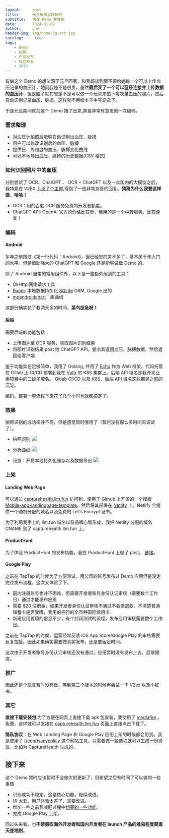 ```yaml
---
layout:     post
title:      元旦折腾点好玩的
subtitle:   快速 Demo 并发布
date:       2024-01-07
author:     Lnn
header-img: img/home-bg-art.jpg
catalog: 	 true
tags:
    - Demo
    - 拍健
    - 产品发布
    - 独立开发
    - 2024
---
```



有做这个 Demo 的想法源于元旦回家，和我妈谈到要不要给她每一个可以上传血压记录的血压计，她问我是不是很贵。虽然**最后买了一个可以蓝牙连接并上传数据的血压计**，但是脑子就在想是不是可以做一个玩具来拍下每次量血压的照片，然后自动识别记录血压、脉搏，这样就不用纸本子手写记录了。

于是元旦期间就把这个 Demo 撸了出来,算是非常有意思的一次编码。

### 需求整理

- 对血压计拍照后能够自动识别出血压、脉搏
- 用户可以修改识别后的血压、脉搏
- 提供日、周维度的血压、脉搏变化曲线
- 可以本地导出血压、脉搏的历史数据(CSV 格式)

### 如何识别照片中的血压

分别尝试了 OCR、ChatGPT 、 OCR + ChatGPT 以及一众国内的大模型之后，我特意在 V2EX 上[发了个主题](
https://v2ex.com/t/1005207),得到了一些非常友善的回复。**猜猜为什么我要这样做，哈哈！**


- OCR：用的百度 OCR 服务免费的开发者额度。
- ChatGPT API: OpenAI 官方的价格比较贵，我用的是一个[中转服务](https://www.openai-hk.com/docs/getting-started.html)。比较便宜！


### 编码

#### Android

多年之前撸过《第一行代码：Android》，但已经忘的差不多了，基本属于未入门的水平。但是借助强大的 ChatGPT 和 Google 还是能够做做 Demo 的。

除了 Android 自带的常用组件外，以下是一些额外用到的工具：
- OkHttp:网络请求工具
- [Room](https://developer.android.com/training/data-storage/room): 本地数据持久化 [SQLite](https://www.sqlite.org/index.html) ORM, Google 出的
- [mpandroidchart](https://weeklycoding.com/mpandroidchart-documentation/getting-started)：画曲线

这部分确实花了我两天多的时间，**菜鸟捉急呀！**

#### 后端

需要后端的功能包括：
- 上传图片至 OCR 服务，获取图片识别结果
- 将图片识别结果 post 给 ChatGPT API，要求其返回血压、脉搏数据，然后返回给客户端

鉴于功能实在足够简单，我用了 Golang, 并用了 [Echo](https://echo.labstack.com) 作为 Web 框架。代码托管在 Gitlab 上 CI/CD 部署到我在 [Vultr](https://vultr.com) 的 K8S 集群上。后端 API 域名是我开发业余项目中的二级子域名。 Gitlab CI/CD 以及 K8S、后端 API 域名这些都是之前的沉淀。

编码、部署一套流程下来花了几个小时也就都搞定了。

### 效果

拍照识别的成功率并不高，但是感觉暂时够用了（暂时没有那么多时间去调试了）。


- 拍照识别 ![ ](https://capturehealth.llm.fun/assets/images/screenshots/IMG_20240106_093454.jpg)


- 分析曲线 ![ ](https://capturehealth.llm.fun/assets/images/screenshots/IMG_20240106_093547.jpg)


- 设置：开启本地持久化储存以及数据导出 ![ ](https://capturehealth.llm.fun/assets/images/screenshots/IMG_20240106_100518.jpg)

### 上架


#### Landing Web Page

 可以通过 [capturehealth.llm.fun](capturehealth.llm.fun) 访问到。使用了 Github 上开源的一个模版 [Mobile-app-landingpage-template](https://github.com/sandoche/Mobile-app-landingpage-template)，然后将其部署在 [Netlify](http://www.netlify.com) 上。Netlify 会提供一个随机分配的域名以及免费的 Let's Encrypt 证书。

为了利用我手上的 llm.fun 域名以及品牌心智形成，我把 Netlify 分配的域名 CNAME 到了 capturehealth.llm.fun 上。


#### ProductHunt

为了体验 ProductHunt 的发布功能，我在 ProductHunt 上做了 post。 [链接](https://www.producthunt.com/posts/capturehealth)。


#### Google Play

之前在 TapTap 的时候为了方便测试，用公司的账号发布过 Demo 应用但是没走完过发布流程，这次又体验了下。

- 国内注册账号也并不困难，但需要开发者账号身份认证审核（需要数个工作日）通过才能发布应用
- 需要 $20 注册金，如果开发者身份认证审核不通过不会做退款。不清楚普通储蓄卡是否受限，我用的招行的全币种国际信用卡。
- 新建应用要填的信息不少，有个封闭测试的流程，发布应用审核需要数个工作日。

之前在 TapTap 的时候，运营经常反馈 iOS App Store/Google Play 的审核需要反复拉扯。因此如果确实需要做真实发布，还是要留足时间。


这次由于开发者账号身份认证审核还没有通过，应用暂时没有发布上去，后继跟进。


### 推广

因此还是个玩具暂时没有做，等到第二个版本的时候再尝试一下 V2ex 以及小红书。


### 其它

**直接下载安装包**:为了方便在网页上直接下载 apk 包安装，我使用了 [mediafire](mediafire.com) 。免费，这样就可以直接在 [capturehealth.llm.fun](https://capturehealth.llm.fun) 页面上直接点击下载了。

 
**隐私协议**：在 Web Landing Page 和 Google Play 应用上架的时候都会用到。我是使用了 [freeprivacypolicy](https://www.freeprivacypolicy.com) 这个网站工具，只需要做一些选项就可以生成一份协议。比如为 CaptureHealth [生成的](https://www.freeprivacypolicy.com/live/e28e7b8d-90a1-480e-9fc9-243bb6112998)。


## 接下来

这个 Demo 暂时应该暂时不会做大的更新了，但希望之后有时间了可以做的一些事情
- 识别成功不稳定，这是核心功能，继续改进。
- UI 太丑、用户体验太差了，需要改进。
- 增加一些之前我减肥过程中[想要的一些功能](https://v2ex.com/t/977697#reply0)。
- 完成 Google Play 上架。


回过头来看，也**不禁感叹海外开发者和国内开发者在 launch 产品的难易程度简直天差地别**。